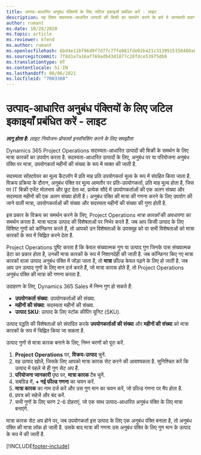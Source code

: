 ```yaml
---
title: उत्पाद-आधारित अनुबंध पंक्तियों के लिए जटिल इकाइयाँ प्रबंधित करें - लाइट
description: यह विषय सदस्यता-आधारित उत्पादों की बिक्री का समर्थन करने के बारे में जानकारी प्रदान करता है.
author: rumant
ms.date: 10/28/2020
ms.topic: article
ms.reviewer: kfend
ms.author: rumant
ms.openlocfilehash: 6bd4e11bf96d9f7d77c77fe081fde02b421c3139915150480a8d1a4d812887f6
ms.sourcegitcommit: 7f8d1e7a16af769adb43d1877c28fdce53975db8
ms.translationtype: HT
ms.contentlocale: hi-IN
ms.lasthandoff: 08/06/2021
ms.locfileid: "7003368"
---
```

# <a name="manage-complex-units-for-product-based-contract-lines---lite"></a>उत्पाद-आधारित अनुबंध पंक्तियों के लिए जटिल इकाइयाँ प्रबंधित करें - लाइट

_**लागू होता है:** लाइट नियोजन-प्रोफार्मा इनवॉयसिंग करने के लिए समझौता_

Dynamics 365 Project Operations सदस्यता-आधारित उत्पादों की बिक्री के समर्थन के लिए मात्रा कारकों का उपयोग करता है. सदस्यता-आधारित उत्पादों के लिए, अनुबंध पर या परियोजना अनुबंध पंक्ति पर मात्रा, उपयोगकर्ता महीनों की संख्या के रूप में व्यक्त की जाती है.

सदस्यता सॉफ़्टवेयर का मूल्य कैटलॉग में प्रति माह प्रति उपयोगकर्ता मूल्य के रूप में संग्रहित किया जाता है. विक्रय प्रक्रिया के दौरान, अनुबंध पंक्ति पर मूल्य आमतौर पर प्रति-उपयोगकर्ता, प्रति माह मूल्य होता है, जिस पर IT बिक्री एजेंट मोलभाव और छूट देता था. प्रत्येक सौदे में उपयोगकर्ताओं की एक अलग संख्या और सदस्यता महीनों की एक अलग संख्या होती है। अनुबंध पंक्ति की मात्रा की गणना करने के लिए उपयोग की जाने वाली मात्रा, उपयोगकर्ताओं की संख्या और सदस्यता महीनों की संख्या की गुणा होती है.

इस प्रकार के विक्रय का समर्थन करने के लिए, Project Operations *मात्रा कारकों* की अवधारणा का समर्थन करता है. मात्रा घटक उत्पाद की विशेषताओं पर निर्भर करते हैं. जब आप किसी उत्पाद के लिए विशिष्ट गुणों को कॉन्फ़िगर करते हैं, तो आपको उन विशेषताओं के उपसमूह को या सभी विशेषताओं को मात्रा कारकों के रूप में चिह्नित करने देता है.

Project Operations पुष्टि करता है कि केवल संख्यात्मक गुण या उत्पाद गुण जिनके पास संख्यात्मक डेटा का प्रकार होता है, उनकी मात्रा कारकों के रूप में निशानदेही की जाती है. जब कॉन्फ़िगर किए गए मात्रा कारकों वाला उत्पाद अनुबंध पंक्ति में जोड़ा जाता है, तो **मात्रा** फ़ील्ड केवल पढ़ने के लिए हो जाती है. जब आप उन उत्पाद गुणों के लिए मान दर्ज करते हैं, जो मात्रा कारक होते हैं, तो Project Operations अनुबंध पंक्ति की मात्रा की गणना करता है.

उदाहरण के लिए, Dynamics 365 Sales में निम्न गुण हो सकते हैं:

- **उपयोगकर्ता संख्या**: उपयोगकर्ताओं की संख्या.
- **महीनों की संख्या**: सदस्यता महीनों की संख्या.
- **उत्पाद SKU**: उत्पाद के लिए स्टॉक कीपिंग यूनिट (SKU).

उत्पाद पद्धति की विशेषताओं को संपादित करके **उपयोगकर्ताओं की संख्या** और **महीनों की संख्या** को मात्रा कारकों के रूप में चिह्नित किया जा सकता है.

उत्पाद गुणों से मात्रा कारक बनाने के लिए, निम्न चरणों को पूरा करें.

1. **Project Operations** पर, **विक्रय-उत्पाद** चुनें.
2. वह उत्पाद खोलें, जिसके लिए आपको मात्रा कारक सेट करने की आवश्यकता है. सुनिश्चित करें कि उत्पाद में पहले से ही गुण सेट अप हैं.
3. **परियोजना जानकारी** पृष्ठ पर, **मात्रा कारक** टैब चुनें.
4. सबग्रिड में, **+ नई फील्ड गणना** का चयन करें.
5. **मात्रा कारक** का नाम दर्ज करें और उस गुण मान का चयन करें, जो फ़ील्ड गणना पर मैप होता है.
6. प्रपत्र को सहेजें और बंद करें.
7. सभी गुणों के लिए चरण 2-6 दोहराएं, जो एक साथ उत्पाद-आधारित अनुबंध पंक्ति के लिए मात्रा बनाएंगे.

मात्रा कारक सेट अप होने पर, जब उपयोगकर्ता इस उत्पाद के लिए एक अनुबंध पंक्ति बनाता है, तो अनुबंध पंक्ति की मात्रा लॉक हो जाती है. उसके बाद मात्रा की गणना उस अनुबंध पंक्ति के लिए गुण मान के उत्पाद के रूप में की जाती है.


[!INCLUDE[footer-include](../../includes/footer-banner.md)]